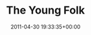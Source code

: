 ---
title:		"The Young Folk"
type:		"photos"
mediatype:		"upload"
location:		"Dublin, Ireland"
date:		"2011-04-30 19:33:35+00:00"
album:		"music"
filename:		"the-young-folk-lead.md"
series:		"musicians"
cl_public_id:		"music/the-young-folk-lead"
cl_version:		1497004905
format:		"tiff"
bytes:		5238400
width:		2560
height:		1440
colours:
- "#252525"
- "#797979"
- "#6E6E6D"
exposure_mode:		"Manual"
program:		"Manual"
aperture:		"5.6"
focal_length:		"150.0 mm"
iso:		"3200"
shutter_speed:		"1/100"
metering:		"Multi-segment"
flash:		"Off, Did not fire"
white_balance:		"Custom"
colour_temp:		"4750"
has_crop:		"false"
orientation:		"Horizontal (normal)"
camera_model:		"NIKON D7000"
lens_info:		"18-200mm f/3.5-5.6"
artist: "Matt Finucane"
x_resolution:		"300"
y_resolution:		"300"
---